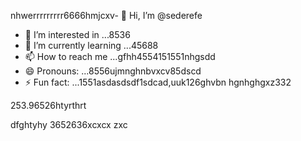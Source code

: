 nhwerrrrrrrrr6666hmjcxv- 👋 Hi, I’m @sederefe
- 👀 I’m interested in ...8536
- 🌱 I’m currently learning ...45688
- 📫 How to reach me ...gfhh4554151551nhgsdd
- 😄 Pronouns: ...8556ujmnghnbvxcv85dscd
- ⚡ Fun fact: ...1551asdasdsdf1sdcad,uuk126ghvbn
hgnhghgxz332
<!---sdf456996cvxgfbfffsdfsdchgnghgh
sederefe/sederefe is a ✨ special ✨ repository because its `README.md` (thi88s 53file) appears on yo0266ur GitsdffdHub p
ofvbbvile.
You can click the Preview link to take a look fsdat your fsd45.525xcvcxdasdsadfgdfxcv
--->253.96526htyrthrt
dfghtyhy
3652636xcxcx
zxc

